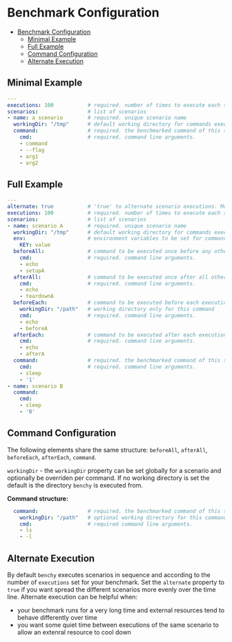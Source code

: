 # Benchmark Configuration 

- [Benchmark Configuration](#benchmark-configuration)
  - [Minimal Example](#minimal-example)
  - [Full Example](#full-example)
  - [Command Configuration](#command-configuration)
  - [Alternate Execution](#alternate-execution)

## Minimal Example
```yaml
---
executions: 100           # required. number of times to execute each scenario
scenarios:                # list of scenarios
- name: a scenario        # required. unique scenario name 
  workingDir: "/tmp"      # default working directory for commands executed in the context of this scenario 
  command:                # required. the benchmarked command of this scenario - the one stats are collected for
    cmd:                  # required. command line arguments.
    - command
    - --flag
    - arg1
    - arg2
```

## Full Example

```yaml
---
alternate: true           # 'true' to alternate scenario executions. More details below. (default=false)
executions: 100           # required. number of times to execute each scenario
scenarios:                # list of scenarios
- name: scenario A        # required. unique scenario name 
  workingDir: "/tmp"      # default working directory for commands executed in the context of this scenario 
  env:                    # environment variables to be set for commands executed in the context of this scenario 
    KEY: value
  beforeAll:              # command to be executed once before any other command is executed in the context of this scenario
    cmd:                  # required. command line arguments.
    - echo
    - setupA
  afterAll:               # command to be executed once after all other commands in the context of this scenario
    cmd:                  # required. command line arguments.
    - echo
    - teardownA
  beforeEach:             # command to be executed before each execution of this scenario
    workingDir: "/path"   # working directory only for this command
    cmd:                  # required. command line arguments.
    - echo
    - beforeA
  afterEach:              # command to be executed after each execution of this scenario
    cmd:                  # required. command line arguments.
    - echo
    - afterA
  command:                # required. the benchmarked command of this scenario - the one stats are collected for
    cmd:                  # required. command line arguments.
    - sleep
    - '1'
- name: scenario B
  command:
    cmd:
    - sleep
    - '0'
```

## Command Configuration
The following elements share the same structure: `beforeAll`, `afterAll`, `beforeEach`, `afterEach`, `command`. 

`workingDir` - the `workingDir` property can be set globally for a scenario and optionally be overriden per command. If no working directory is set the default is the directory `benchy` is executed from.

**Command structure:**
```yaml
  command:                # required. the benchmarked command of this scenario - the one stats are collected for
    workingDir: "/path"   # optional working directory for this command. 
    cmd:                  # required command line arguments.
    - ls
    - -l
```

## Alternate Execution
By default `benchy` executes scenarios in sequence and according to the number of `executions` set for your benchmark. Set the `alternate` property to `true` if you want spread the different scenarios more evenly over the time line. 
Alternate execution can be helpful when:
- your benchmark runs for a very long time and external resources tend to behave differently over time
- you want some quiet time between executions of the same scenario to allow an extenral resource to cool down
